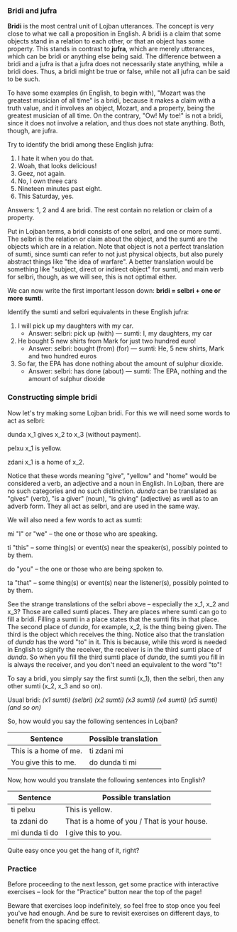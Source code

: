 ### Bridi and jufra

**Bridi** is the most central unit of Lojban utterances. The concept is very close to what we call a proposition in English. A bridi is a claim that some objects stand in a relation to each other, or that an object has some property. This stands in contrast to **jufra**, which are merely utterances, which can be bridi or anything else being said. The difference between a bridi and a jufra is that a jufra does not necessarily state anything, while a bridi does. Thus, a bridi might be true or false, while not all jufra can be said to be such.

To have some examples (in English, to begin with), "Mozart was the greatest musician of all time" is a bridi, because it makes a claim with a truth value, and it involves an object, Mozart, and a property, being the greatest musician of all time.
On the contrary, "Ow! My toe!" is not a bridi, since it does not involve a relation, and thus does not state anything. Both, though, are jufra.

Try to identify the bridi among these English jufra:

1. I hate it when you do that.
2. Woah, that looks delicious!
3. Geez, not again.
4. No, I own three cars
5. Nineteen minutes past eight.
6. This Saturday, yes.

Answers: <span class="spoiler-answer">
1, 2 and 4 are bridi. The rest contain no relation or claim of a property.
</span>

Put in Lojban terms, a bridi consists of one selbri, and one or more sumti. The selbri is the relation or claim about the object, and the sumti are the objects which are in a relation. Note that object is not a perfect translation of sumti, since sumti can refer to not just physical objects, but also purely abstract things like "the idea of warfare". A better translation would be something like "subject, direct or indirect object" for sumti, and main verb for selbri, though, as we will see, this is not optimal either.

We can now write the first important lesson down: **bridi = selbri + one or more sumti**.

Identify the sumti and selbri equivalents in these English jufra:

1. I will pick up my daughters with my car.
    * Answer: <span class="spoiler-answer">selbri: pick up (with) &mdash; sumti: I, my daughters, my car</span>
2. He bought 5 new shirts from Mark for just two hundred euro!
    * Answer: <span class="spoiler-answer">selbri: bought (from) (for) &mdash; sumti: He, 5 new shirts, Mark and two hundred euros<Paste></span>
3. So far, the EPA has done nothing about the amount of sulphur dioxide.
    * Answer: <span class="spoiler-answer">selbri: has done (about) &mdash; sumti: The EPA, nothing and the amount of sulphur dioxide</span>

### Constructing simple bridi
Now let's try making some Lojban bridi.
For this we will need some words to act as selbri:

<span class="definition-head">dunda</span> x_1 gives x_2 to x_3 (without payment).

<span class="definition-head">pelxu</span> x_1 is yellow.

<span class="definition-head">zdani</span> x_1 is a home of x_2.

Notice that these words meaning "give", "yellow" and "home" would be considered a verb, an adjective and a noun in English.
In Lojban, there are no such categories and no such distinction.
_dunda_ can be translated as "gives" (verb), "is a giver" (noun), "is giving" (adjective) as well as to an adverb form.
They all act as selbri, and are used in the same way.

We will also need a few words to act as sumti:

<span class="definition-head">mi</span> "I" or "we" &ndash; the one or those who are speaking.

<span class="definition-head">ti</span> "this" &ndash; some thing(s) or event(s) near the speaker(s), possibly pointed to by them.

<span class="definition-head">do</span> "you" &ndash; the one or those who are being spoken to.

<span class="definition-head">ta</span> "that" &ndash; some thing(s) or event(s) near the listener(s), possibly pointed to by them.

See the strange translations of the selbri above &ndash; especially the x_1, x_2 and x_3?
Those are called sumti places.
They are places where sumti can go to fill a bridi.
Filling a sumti in a place states that the sumti fits in that place.
The second place of _dunda_, for example, x_2, is the thing being given.
The third is the object which receives the thing.
Notice also that the translation of _dunda_ has the word "to" in it.
This is because, while this word is needed in English to signify the receiver, the receiver is in the third sumti place of _dunda_.
So when you fill the third sumti place of _dunda_, the sumti you fill in is always the receiver, and you don't need an equivalent to the word "to"!

To say a bridi, you simply say the first sumti (x_1), then the selbri, then any other sumti (x_2, x_3 and so on).

Usual bridi: _(x1 sumti) (selbri) (x2 sumti) (x3 sumti) (x4 sumti) (x5 sumti) (and so on)_

So, how would you say the following sentences in Lojban?

|Sentence|Possible translation|
|--------|------|
|This is a home of me.|<span class="spoiler-answer">ti zdani mi</span>|
|You give this to me.|<span class="spoiler-answer">do dunda ti mi</span>|

Now, how would you translate the following sentences into English?

|Sentence|Possible translation|
|--------|------|
|ti pelxu|<span class="spoiler-answer">This is yellow.</span>|
|ta zdani do|<span class="spoiler-answer">That is a home of you / That is your house.</span>|
|mi dunda ti do|<span class="spoiler-answer">I give this to you.</span>|

Quite easy once you get the hang of it, right?

### Practice

Before proceeding to the next lesson, get some practice with interactive exercises &ndash; look for the "Practice" button near the top of the page!

Beware that exercises loop indefinitely, so feel free to stop once you feel you've had enough.
And be sure to revisit exercises on different days, to benefit from the spacing effect.
